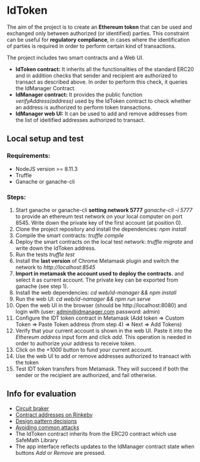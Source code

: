 
# IdToken

The aim of the project is to create an **Ethereum token** that can be used and exchanged only between authorized (or identified) parties.
This constraint can be useful for **regulatory compliance**, in cases where the identification of parties is required in order to perform certain kind of transactions.

The project includes two smart contracts and a Web UI.
- **IdToken contract:** It inherits all the functionalities of the standard ERC20 and in addition checks that sender and recipient are authorized to transact as described above. In order to perform this check, it queries the IdManager Contract.
- **IdManager contract:** It provides the public function *verifyAddress(address)* used by the IdToken contract to check whether an address is authorized to perform token transactions.
- **IdManager web UI:** It can be used to add and remove addresses from the list of ideitified addresses authorized to transact.


## Local setup and test

### Requirements:

* NodeJS version >= 8.11.3
* Truffle
* Ganache or ganache-cli

### Steps:

1. Start ganache or ganache-cli **setting network 5777** *ganache-cli -i 5777* to provide an ethereum test network on your local computer on port 8545. Write down the private key of the first account (at position 0).
2. Clone the project repository and install the dependencies: *npm install*
3. Compile the smart contracts: *truffle compile*
4. Deploy the smart contracts on the local test network: *truffle migrate* and write down the IdToken address.
5. Run the tests *truffle test*
6. Install the **last version** of Chrome Metamask plugin and switch the network to *http://localhost:8545*
7. **Import in metamask the account used to deploy the contracts.** and select it as current account. The private key can be exported from ganache (see step 1).
8. Install the web dependencies: *cd web/id-manager && npm install*
9. Run the web UI: *cd web/id-namager && npm run serve*
10. Open the web UI in the browser (should be http://localhost:8080) and login with (user: admin@idmanager.com password: admin)
11. Configure the IDT token contract in Metamask (Add token => Custom Token => Paste Token address (from step 4) => Next => Add Tokens)
12. Verify that your current account is shown in the web UI. Paste it into the *Ethereum address* input form and click *add*. This operation is needed in order to authorize your address to receive token.
13. Click on the *+1000* button to fund your current account.
14. Use the web UI to add or remove addresses authorized to transact with the token
14. Test IDT token transfers from Metamask. They will succeed if both the sender or the recipient are authorized, and fail otherwise.


## Info for evaluation
* [Circuit braker](circuit_breaker.md)
* [Contract addresses on Rinkeby](deployed_addresses.txt)
* [Design pattern decisions](design_pattern_decisions.md)
* [Avoiding common attacks](avoiding_common_attacks.md)
* The IdToken contract inherits from the ERC20 contract which use SafeMath Library
* The app interface reflects updates to the IdManager contract state when buttons *Add* or *Remove* are pressed.
